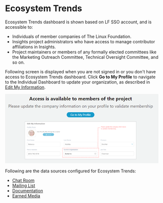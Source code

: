 # Ecosystem Trends

Ecosystem Trends dashboard is shown based on LF SSO account, and is accessible to:

* Individuals of member companies of The Linux Foundation.
* Insights project administrators who have access to manage contributor affiliations in Insights.
* Project maintainers or members of any formally elected committees like the Marketing Outreach Committee, Technical Oversight Committee, and so on.

Following screen is displayed when you are not signed in or you don't have access to Ecosystem Trends dashboard. Click **Go to My Profile** to navigate to the Individual Dashboard to update your organization, as described in [Edit My Information](../../../my-profile/managing-your-profile.md).

![Ecosystem Trends](../../../.gitbook/assets/ecosystem-trends-access-window.png)

Following are the data sources configured for Ecosystem Trends:

* [Chat Room](../technical-trends/summary.md#chat-room)
* [Mailing List](../technical-trends/summary.md#mailing-list)
* [Documentation](../technical-trends/summary.md#documentation)
* [Earned Media](../technical-trends/summary.md#earned-media)

